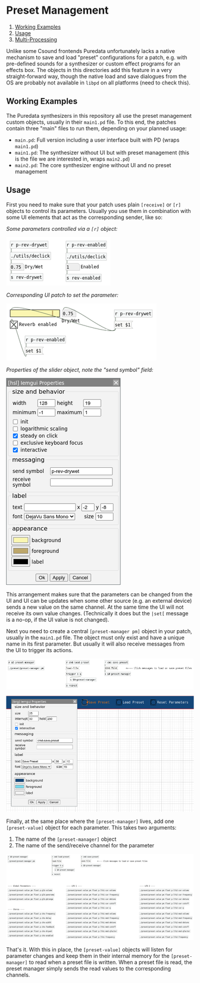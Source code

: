 Preset Management
=================

1. [Working Examples](#working-examples)
1. [Usage](#usage)
1. [Multi-Processing](#multi-processing)

Unlike some Csound frontends Puredata unfortunately lacks a native mechanism
to save and load "preset" configurations for a patch, e.g. with pre-defined
sounds for a synthesizer or custom effect programs for an effects box. The
objects in this directories add this feature in a very straight-forward way,
though the native load and save dialogues from the OS are probably not available
in `libpd` on all platforms (need to check this).

Working Examples
----------------

The Puredata synthesizers in this repository all use the preset management
custom objects, usually in their `main1.pd` file. To this end, the patches
contain three "main" files to run them, depending on your planned usage:

 * `main.pd`: Full version including a user interface built with PD (wraps `main1.pd`)
 * `main1.pd`: The synthesizer without UI but with preset management (this is the
   file we are interested in, wraps `main2.pd`)
 * `main2.pd`: The core synthesizer engine without UI and no preset management

Usage
-----

First you need to make sure that your patch uses plain `[receive]` or `[r]`
objects to control its parameters. Usually you use them in combination with
some UI elements that act as the corresponding sender, like so:

_Some parameters controlled via a `[r]` object:_

![](Screenshots/Parameters.png?raw=true)

_Corresponding UI patch to set the parameter:_

![](Screenshots/UI%20Patch.png?raw=true)

_Properties of the slider object, note the "send symbol" field:_

![](Screenshots/Slider%20Properties.png?raw=true)

This arrangement makes sure that the parameters can be changed from the UI and
UI can be updates when some other source (e.g. an external device) sends a new
value on the same channel. At the same time the UI will not receive its own
value changes. (Technically it does but the `|set[` message is a no-op, if the
UI value is not changed).

Next you need to create a central `[preset-manager pm]` object in your patch,
usually in the `main1.pd` file. The object must only exist and have a unique name
in its first parameter. But usually it will also receive messages from the UI
to trigger its actions.

![](Screenshots/Preset%20Manager%20Instance.png?raw=true)

![](Screenshots/Preset%20Manager%20UI.png?raw=true)

Finally, at the same place where the `[preset-manager]` lives, add one
`[preset-value]` object for each parameter. This takes two arguments:

1. The name of the `[preset-manager]` object
1. The name of the send/receive channel for the parameter

![](Screenshots/Preset%20Values.png?raw=true)

That's it. With this in place, the `[preset-value]` objects will listen for
parameter changes and keep them in their internal memory for the `[preset-manager]`
to read when a preset file is written. When a preset file is read, the preset
manager simply sends the read values to the corresponding channels.
